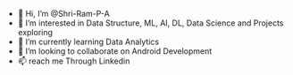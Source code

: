 - 👋 Hi, I’m @Shri-Ram-P-A
- 👀 I’m interested in Data Structure, ML, AI, DL, Data Science and Projects exploring
- 🌱 I’m currently learning Data Analytics
- 💞️ I’m looking to collaborate on Android Development
- 📫 reach me Through Linkedin

